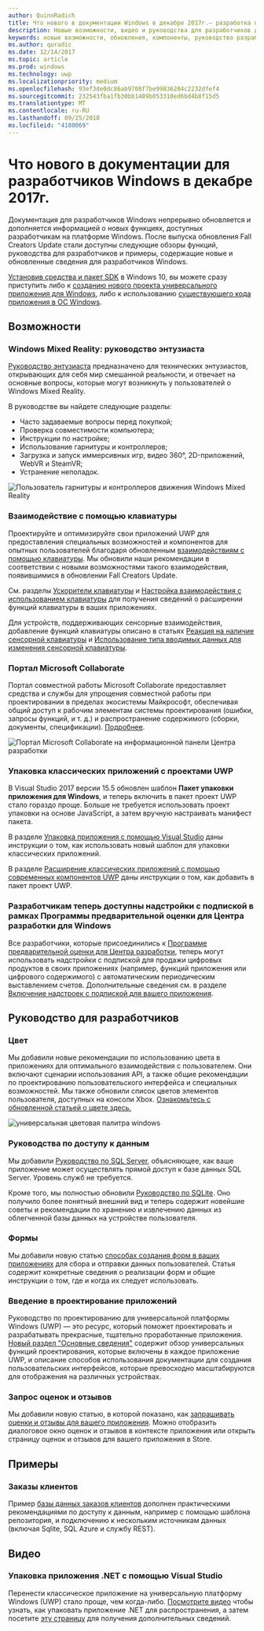 ```yaml
---
author: QuinnRadich
title: Что нового в документации Windows в декабре 2017г.— разработка приложений UWP
description: Новые возможности, видео и руководства для разработчиков добавлены в документацию для разработчиков Windows 10 в декабре 2017г.
keywords: новые возможности, обновления, компоненты, руководство разработчика, Windows 10, декабрь
ms.author: quradic
ms.date: 12/14/2017
ms.topic: article
ms.prod: windows
ms.technology: uwp
ms.localizationpriority: medium
ms.openlocfilehash: 93ef3de0dc86ab9708f7be99836204c2232dfef4
ms.sourcegitcommit: 232543fba1fb30bb1489b053310ed6bd4b8f15d5
ms.translationtype: MT
ms.contentlocale: ru-RU
ms.lasthandoff: 09/25/2018
ms.locfileid: "4180069"
---
```

# <a name="whats-new-in-the-windows-developer-docs-in-december-2017"></a>Что нового в документации для разработчиков Windows в декабре 2017г.

Документация для разработчиков Windows непрерывно обновляется и дополняется информацией о новых функциях, доступных разработчикам на платформе Windows. После выпуска обновления Fall Creators Update стали доступны следующие обзоры функций, руководства для разработчиков и примеры, содержащие новые и обновленные сведения для разработчиков Windows.

[Установив средства и пакет SDK](http://go.microsoft.com/fwlink/?LinkId=821431) в Windows 10, вы можете сразу приступить либо к [созданию нового проекта универсального приложения для Windows](../get-started/create-uwp-apps.md), либо к использованию [существующего кода приложения в ОС Windows](../porting/index.md).

## <a name="features"></a>Возможности

### <a name="windows-mixed-reality-enthusiasts-guide"></a>Windows Mixed Reality: руководство энтузиаста

[Руководство энтузиаста](https://docs.microsoft.com/en-us/windows/mixed-reality/enthusiast-guide/) предназначено для технических энтузиастов, открывающих для себя мир смешанной реальности, и отвечает на основные вопросы, которые могут возникнуть у пользователей о Windows Mixed Reality. 

В руководстве вы найдете следующие разделы: 
- Часто задаваемые вопросы перед покупкой; 
- Проверка совместимости компьютера; 
- Инструкции по настройке; 
- Использование гарнитуры и контроллеров; 
- Загрузка и запуск иммерсивных игр, видео 360°, 2D-приложений, WebVR и SteamVR; 
- Устранение неполадок.

![Пользователь гарнитуры и контроллеров движения Windows Mixed Reality](images/BeforeYouBegin-tile.jpg)

### <a name="keyboard-interactions"></a>Взаимодействие с помощью клавиатуры

Проектируйте и оптимизируйте свои приложений UWP для предоставления специальных возможностей и компонентов для опытных пользователей благодаря обновленным [взаимодействиям с помощью клавиатуры](../design/input/keyboard-interactions.md). Мы обновили наши рекомендации в соответствии с новыми возможностями такого взаимодействия, появившимися в обновлении Fall Creators Update.

См. разделы [Ускорители клавиатуры](../design/input/keyboard-accelerators.md) и [Настройка взаимодействия с использованием клавиатуры](../design/input/custom-keyboard-interactions.md) для получения сведений о расширении функций клавиатуры в ваших приложениях.

Для устройств, поддерживающих сенсорные взаимодействия, добавление функций клавиатуры описано в статьях [Реакция на наличие сенсорной клавиатуры](../design/input/respond-to-the-presence-of-the-touch-keyboard.md) и [Использование типа вводимых данных для изменения сенсорной клавиатуры](../design/input/use-input-scope-to-change-the-touch-keyboard.md).

### <a name="microsoft-collaborate"></a>Портал Microsoft Collaborate

Портал совместной работы Microsoft Collaborate предоставляет средства и службы для упрощения совместной работы при проектировании в пределах экосистемы Майкрософт, обеспечивая общий доступ к рабочим элементам системы проектирования (ошибки, запросы функций, и т. д.) и распространение содержимого (сборки, документы, спецификации). [Подробнее](https://docs.microsoft.com/en-us/collaborate).

![Портал Microsoft Collaborate на информационной панели Центра разработки](images/microsoft_collaborate_screenshot.PNG)

### <a name="package-desktop-applications-with-uwp-projects"></a>Упаковка классических приложений с проектами UWP

В Visual Studio 2017 версии 15.5 обновлен шаблон **Пакет упаковки приложения для Windows**, и теперь включить в пакет проект UWP стало гораздо проще. Больше не требуется использовать проект упаковки на основе JavaScript, а затем вручную настраивать манифест пакета.  

В разделе [Упаковка приложения с помощью Visual Studio](https://docs.microsoft.com/en-us/windows/uwp/porting/desktop-to-uwp-packaging-dot-net) даны инструкции о том, как использовать новый шаблон для упаковки классических приложений.

В разделе [Расширение классических приложений с помощью современных компонентов UWP](https://docs.microsoft.com/windows/uwp/porting/desktop-to-uwp-extend) даны инструкции о том, как добавить в пакет проект UWP.

### <a name="subscription-add-ons-are-now-available-to-developers-in-the-windows-dev-center-insider-program"></a>Разработчикам теперь доступны надстройки с подпиской в рамках Программы предварительной оценки для Центра разработки для Windows

Все разработчики, которые присоединились к [Программе предварительной оценки для Центра разработки](../publish/dev-center-insider-program.md), теперь могут использовать надстройки с подпиской для продажи цифровых продуктов в своих приложениях (например, функций приложения или цифрового содержимого) с автоматическим периодическим выставлением счетов. Дополнительные сведения см. в разделе [Включение надстроек с подпиской для вашего приложения](../monetize/enable-subscription-add-ons-for-your-app.md).

## <a name="developer-guidance"></a>Руководство для разработчиков

### <a name="color"></a>Цвет

Мы добавили новые рекомендации по использованию цвета в приложениях для оптимального взаимодействия с пользователем. Они включают сценарии использования API, а также общие рекомендации по проектированию пользовательского интерфейса и специальных возможностей. Мы также обновили список цветов элементов пользователя, доступных на консоли Xbox. [Ознакомьтесь с обновленной статьей о цвете здесь.](../design/style/color.md)

![универсальная цветовая палитра windows](../design/basics/images/colors.png)

### <a name="data-access-guides"></a>Руководства по доступу к данным

Мы добавили [Руководство по SQL Server](../data-access/sql-server-databases.md), объясняющее, как ваше приложение может осуществлять прямой доступ к базе данных SQL Server. Уровень служб не требуется.

Кроме того, мы полностью обновили [Руководство по SQLite](../data-access/sqlite-databases.md). Оно получило более понятный внешний вид и теперь содержит новейшие советы и рекомендации по хранению и извлечению данных из облегченной базы данных на устройстве пользователя.

### <a name="forms"></a>Формы

Мы добавили новую статью [способах создания форм в ваших приложениях](../design/controls-and-patterns/forms.md) для сбора и отправки данных пользователей. Статья содержит конкретные сведения о реализации форм и общие инструкции о том, где и когда их следует использовать.

### <a name="intro-to-app-design"></a>Введение в проектирование приложений

Руководство по проектированию для универсальной платформы Windows (UWP) — это ресурс, который поможет проектировать и разрабатывать прекрасные, тщательно проработанные приложения. [Новый раздел "Основные сведения"](../design/basics/design-and-ui-intro.md) содержит обзор универсальных функций проектирования, которые включены в каждое приложение UWP, и описание способов использования документации для создания пользовательских интерфейсов, которые превосходно масштабируются для отображения на различных устройствах.


### <a name="request-ratings-and-reviews"></a>Запрос оценок и отзывов

Мы добавили новую статью, в которой показано, как [запрашивать оценки и отзывы для вашего приложения](../monetize/request-ratings-and-reviews.md). Можно отобразить диалоговое окно оценок и отзывов в контексте приложения или открыть страницу оценок и отзывов для вашего приложения в Store.

## <a name="samples"></a>Примеры

### <a name="customer-orders"></a>Заказы клиентов

Пример [базы данных заказов клиентов](https://github.com/Microsoft/Windows-appsample-customers-orders-database) дополнен практическими рекомендациями по доступу к данным, например с помощью шаблона репозитория, и подключению к нескольким источникам данных (включая Sqlite, SQL Azure и службу REST).

## <a name="videos"></a>Видео

### <a name="package-a-net-app-in-visual-studio"></a>Упаковка приложения .NET с помощью Visual Studio

Перенести классическое приложение на универсальную платформу Windows (UWP) стало проще, чем когда-либо. [Посмотрите видео](https://www.youtube.com/watch?v=fJkbYPyd08w) чтобы узнать, как упаковать приложение .NET для распространения, а затем посетите [эту страницу](../porting/desktop-to-uwp-packaging-dot-net.md) для получения дополнительных сведений.